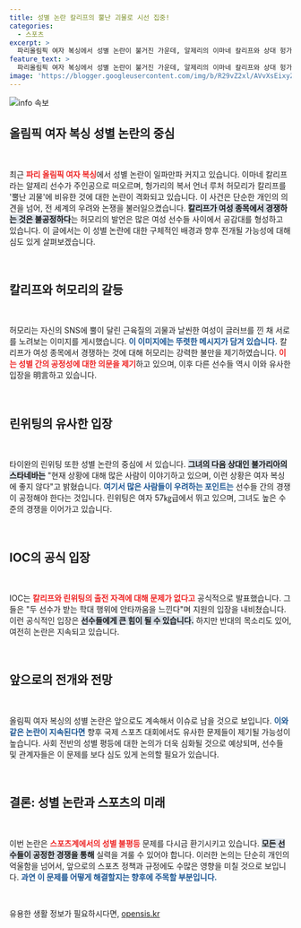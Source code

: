 ```yaml
---
title: 성별 논란 칼리프의 뿔난 괴물로 시선 집중!
categories:
  - 스포츠
excerpt: >
  파리올림픽 여자 복싱에서 성별 논란이 불거진 가운데, 알제리의 이마네 칼리프와 상대 헝가리의 루처 허모리 간 불만의 목소리가 커지고 있습니다. 칼리프를 뿔난 괴물이라 비유한 그녀의 SNS 게시물은 복싱 세계에 또 다른 물의를 일으켰고, IOC는 양 선수에 대한 우려를 표명했습니다. 클릭하여 이 중대한 논쟁의 전말을 확인하세요!
feature_text: >
  파리올림픽 여자 복싱에서 성별 논란이 불거진 가운데, 알제리의 이마네 칼리프와 상대 헝가리의 루처 허모리 간 불만의 목소리가 커지고 있습니다. 칼리프를 뿔난 괴물이라 비유한 그녀의 SNS 게시물은 복싱 세계에 또 다른 물의를 일으켰고, IOC는 양 선수에 대한 우려를 표명했습니다. 클릭하여 이 중대한 논쟁의 전말을 확인하세요!
image: 'https://blogger.googleusercontent.com/img/b/R29vZ2xl/AVvXsEixyZcFfHzMRdzZMjFBmAUKJYCLCGyLL1o632UiGVXcaFdKo_bkvkuCioo0uUKlGfBVcT3P84aROyZIXSBEx3Aw5nCQ3pTgDom1WDC4m8eifvWiAmWEEVb4x6G_l8C0QH225ldMjyaFvpxGEBGNO37VmDTDMHGhJPq73UglMfDca1-0aw/s1600/blogspot.png'
---
```


<p><img src="https://blogger.googleusercontent.com/img/b/R29vZ2xl/AVvXsEixyZcFfHzMRdzZMjFBmAUKJYCLCGyLL1o632UiGVXcaFdKo_bkvkuCioo0uUKlGfBVcT3P84aROyZIXSBEx3Aw5nCQ3pTgDom1WDC4m8eifvWiAmWEEVb4x6G_l8C0QH225ldMjyaFvpxGEBGNO37VmDTDMHGhJPq73UglMfDca1-0aw/s1600/blogspot.png" alt="info 속보" /></p>

<h2 data-ke-size="size26">올림픽 여자 복싱 성별 논란의 중심</h2>

<p data-ke-size="size16">&nbsp;</p>

<p>최근 <b><span style="color: #ee2323;">파리 올림픽 여자 복싱</span></b>에서 성별 논란이 일파만파 커지고 있습니다. 이마네 칼리프라는 알제리 선수가 주인공으로 떠오르며, 헝가리의 복서 언너 루처 허모리가 칼리프를 '뿔난 괴물'에 비유한 것에 대한 논란이 격화되고 있습니다. 이 사건은 단순한 개인의 의견을 넘어, 전 세계의 우려와 논쟁을 불러일으켰습니다. <b><span style="background-color: #21538527;">칼리프가 여성 종목에서 경쟁하는 것은 불공정하다</span></b>는 허모리의 발언은 많은 여성 선수들 사이에서 공감대를 형성하고 있습니다. 이 글에서는 이 성별 논란에 대한 구체적인 배경과 향후 전개될 가능성에 대해 심도 있게 살펴보겠습니다.</p>

<p data-ke-size="size16">&nbsp;</p>

<h2 data-ke-size="size26">칼리프와 허모리의 갈등</h2>

<p data-ke-size="size16">&nbsp;</p>

<p>허모리는 자신의 SNS에 뿔이 달린 근육질의 괴물과 날씬한 여성이 글러브를 낀 채 서로를 노려보는 이미지를 게시했습니다. <b><span style="color: #1a5490;">이 이미지에는 뚜렷한 메시지가 담겨 있습니다.</span></b> 칼리프가 여성 종목에서 경쟁하는 것에 대해 허모리는 강력한 불만을 제기하였습니다. <b><span style="color: #ee2323;">이는 성별 간의 공정성에 대한 의문을 제기</span></b>하고 있으며, 이후 다른 선수들 역시 이와 유사한 입장을 明言하고 있습니다.</p>

<p data-ke-size="size16">&nbsp;</p>

<h2 data-ke-size="size26">린위팅의 유사한 입장</h2>

<p data-ke-size="size16">&nbsp;</p>

<p>타이완의 린위팅 또한 성별 논란의 중심에 서 있습니다. <b><span style="background-color: #21538527;">그녀의 다음 상대인 불가리아의 스타네바는</span></b> "현재 상황에 대해 많은 사람이 이야기하고 있으며, 이런 상황은 여자 복싱에 좋지 않다"고 밝혔습니다. <b><span style="color: #1a5490;">여기서 많은 사람들이 우려하는 포인트는</span></b> 선수들 간의 경쟁이 공정해야 한다는 것입니다. 린위팅은 여자 57㎏급에서 뛰고 있으며, 그녀도 높은 수준의 경쟁을 이어가고 있습니다.</p>

<p data-ke-size="size16">&nbsp;</p>

<h2 data-ke-size="size26">IOC의 공식 입장</h2>

<p data-ke-size="size16">&nbsp;</p>

<p>IOC는 <b><span style="color: #ee2323;">칼리프와 린위팅의 출전 자격에 대해 문제가 없다고</span></b> 공식적으로 발표했습니다. 그들은 "두 선수가 받는 학대 행위에 안타까움을 느낀다"며 지원의 입장을 내비쳤습니다. 이런 공식적인 입장은 <b><span style="background-color: #21538527;">선수들에게 큰 힘이 될 수 있습니다.</span></b> 하지만 반대의 목소리도 있어, 여전히 논란은 지속되고 있습니다.</p>

<p data-ke-size="size16">&nbsp;</p>

<h2 data-ke-size="size26">앞으로의 전개와 전망</h2>

<p data-ke-size="size16">&nbsp;</p>

<p>올림픽 여자 복싱의 성별 논란은 앞으로도 계속해서 이슈로 남을 것으로 보입니다. <b><span style="color: #1a5490;">이와 같은 논란이 지속된다면</span></b> 향후 국제 스포츠 대회에서도 유사한 문제들이 제기될 가능성이 높습니다. 사회 전반의 성별 평등에 대한 논의가 더욱 심화될 것으로 예상되며, 선수들 및 관계자들은 이 문제를 보다 심도 있게 논의할 필요가 있습니다.</p>

<p data-ke-size="size16">&nbsp;</p>

<h2 data-ke-size="size26">결론: 성별 논란과 스포츠의 미래</h2>

<p data-ke-size="size16">&nbsp;</p>

<p>이번 논란은 <b><span style="color: #ee2323;">스포츠계에서의 성별 불평등</span></b> 문제를 다시금 환기시키고 있습니다. <b><span style="background-color: #21538527;">모든 선수들이 공정한 경쟁을 통해</span></b> 실력을 겨룰 수 있어야 합니다. 이러한 논의는 단순히 개인의 억울함을 넘어서, 앞으로의 스포츠 정책과 규정에도 수많은 영향을 미칠 것으로 보입니다. <b><span style="color: #1a5490;">과연 이 문제를 어떻게 해결할지는 향후에 주목할 부분입니다.</span></b></p>

<p data-ke-size="size16">&nbsp;</p>
유용한 생활 정보가 필요하시다면, <a href="https://opensis.kr" rel="dofollow">opensis.kr</a>


